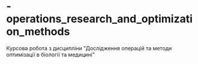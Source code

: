# -operations_research_and_optimization_methods
Курсова робота з дисципліни "Дослідження операцій та методи оптимізації в біології та медицині"
